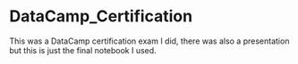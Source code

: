# DataCamp_Certification
This was a DataCamp certification exam I did, there was also a presentation but this is just the final notebook I used.
